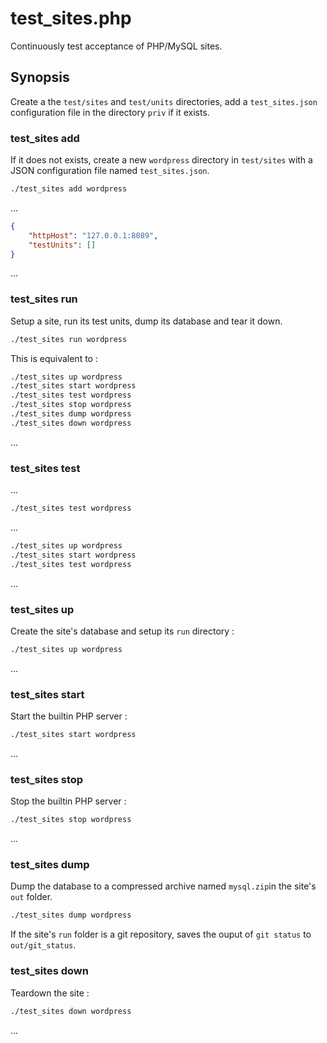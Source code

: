 test_sites.php
===
Continuously test acceptance of PHP/MySQL sites.

Synopsis
---
Create a the `test/sites` and `test/units` directories, add a `test_sites.json` configuration file in the directory `priv` if it exists.

### test_sites add

If it does not exists, create a new `wordpress` directory in `test/sites` with a JSON configuration file named `test_sites.json`.

~~~bash
./test_sites add wordpress
~~~

...

~~~json
{
    "httpHost": "127.0.0.1:8089",
    "testUnits": []
}
~~~

...

### test_sites run

Setup a site, run its test units, dump its database and tear it down.

~~~bash
./test_sites run wordpress
~~~

This is equivalent to :

~~~bash
./test_sites up wordpress
./test_sites start wordpress
./test_sites test wordpress
./test_sites stop wordpress
./test_sites dump wordpress
./test_sites down wordpress
~~~

...

### test_sites test

...

~~~bash
./test_sites test wordpress
~~~

...

~~~bash
./test_sites up wordpress
./test_sites start wordpress
./test_sites test wordpress
~~~

...

### test_sites up

Create the site's database and setup its `run` directory :

~~~bash
./test_sites up wordpress
~~~

...

### test_sites start

Start the builtin PHP server :

~~~bash
./test_sites start wordpress
~~~

...

### test_sites stop

Stop the builtin PHP server :

~~~bash
./test_sites stop wordpress
~~~

...

### test_sites dump

Dump the database to a compressed archive named `mysql.zip`in the site's `out` folder.

~~~bash
./test_sites dump wordpress
~~~

If the site's `run` folder is a git repository, saves the ouput of `git status` to `out/git_status`.

### test_sites down

Teardown the site :

~~~bash
./test_sites down wordpress
~~~

...

